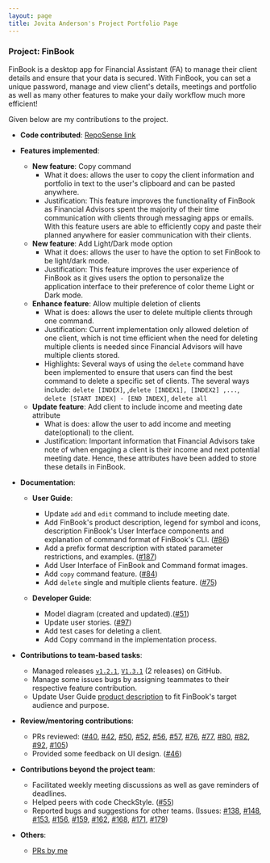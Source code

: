 ```yaml
---
layout: page
title: Jovita Anderson's Project Portfolio Page
---
```

### Project: FinBook

FinBook is a desktop app for Financial Assistant (FA) to manage their client details and ensure that your data is
secured. With FinBook, you can set a unique password, manage and view client's details, meetings and portfolio as well
as many other features to make your daily workflow much more efficient!

Given below are my contributions to the project.

* **Code
  contributed**: [RepoSense link](https://nus-cs2103-ay2223s1.github.io/tp-dashboard/?search=jovitaanderson&breakdown=true)

* **Features implemented**:
    * **New feature**: Copy command
        * What it does: allows the user to copy the client information and portfolio in text to the user's
          clipboard and can be pasted anywhere.
        * Justification: This feature improves the functionality of FinBook as Financial Advisors spent the
          majority of their time communication with clients through messaging apps or emails. With this feature
          users are able to efficiently copy and paste their planned anywhere for easier communication with their
          clients.
    * **New feature**: Add Light/Dark mode option
        * What it does: allows the user to have the option to set FinBook to be light/dark mode.
        * Justification: This feature improves the user experience of FinBook as it gives users the option to
          personalize the application interface to their preference of color theme Light or Dark mode.  
    * **Enhance feature**: Allow multiple deletion of clients
        * What is does: allows the user to delete multiple clients through one command.
        * Justification: Current implementation only allowed deletion of one client, which is not time efficient
          when the need for deleting multiple clients is needed since Financial Advisors will have multiple clients
          stored.
        * Highlights: Several ways of using the `delete` command have been implemented to ensure that users can
          find the best command to delete a specific set of clients. The several ways include: `delete [INDEX]`,
          ,`delete [INDEX1], [INDEX2] ,...`, `delete [START INDEX] - [END INDEX]`, `delete all`
    * **Update feature**: Add client to include income and meeting date attribute
        * What is does: allow the user to add income and meeting date(optional) to the client.
        * Justification: Important information that Financial Advisors take note of when engaging a client is their
          income and next potential meeting date. Hence, these attributes have been added to store these details in
          FinBook.
      
* **Documentation**:
    * **User Guide**:
        * Update `add` and `edit` command to include meeting date.
        * Add FinBook's product description, legend for symbol and icons, description FinBook's User
          Interface components and explanation of command format of FinBook's CLI. ([#86](https://github.com/AY2223S1-CS2103T-F11-3/tp/pull/86))
        * Add a prefix format description with stated parameter restrictions, and examples. ([#187](https://github.com/AY2223S1-CS2103T-F11-3/tp/pull/187))
        * Add User Interface of FinBook and Command format images.
        * Add `copy` command feature. ([#84](https://github.com/AY2223S1-CS2103T-F11-3/tp/pull/84))
        * Add `delete` single and multiple clients feature. ([#75](https://github.com/AY2223S1-CS2103T-F11-3/tp/pull/75))

    * **Developer Guide**:
        * Model diagram (created and updated).([#51](https://github.com/AY2223S1-CS2103T-F11-3/tp/pull/51))
        * Update user stories. ([#97](https://github.com/AY2223S1-CS2103T-F11-3/tp/pull/97))
        * Add test cases for deleting a client.
        * Add Copy command in the implementation process.
        
* **Contributions to team-based tasks**:
    * Managed releases [`v1.2.1`](https://github.com/AY2223S1-CS2103T-F11-3/tp/releases/tag/v1.2.1),
      [`V1.3.1`](https://github.com/AY2223S1-CS2103T-F11-3/tp/releases/tag/v1.3.1) (2 releases) on GitHub.
    * Manage some issues bugs by assigning teammates to their respective feature contribution.
    * Update User Guide [product description](https://ay2223s1-cs2103t-f11-3.github.io/tp/UserGuide.html#11-what-is-finbook)
      to fit FinBook's target audience and purpose. 
    
* **Review/mentoring contributions**:
    * PRs reviewed: ([#40](https://github.com/AY2223S1-CS2103T-F11-3/tp/pull/40),
      [#42](https://github.com/AY2223S1-CS2103T-F11-3/tp/pull/42),
      [#50](https://github.com/AY2223S1-CS2103T-F11-3/tp/pull/50),
      [#52](https://github.com/AY2223S1-CS2103T-F11-3/tp/pull/52),
      [#56](https://github.com/AY2223S1-CS2103T-F11-3/tp/pull/56),
      [#57](https://github.com/AY2223S1-CS2103T-F11-3/tp/pull/57),
      [#76](https://github.com/AY2223S1-CS2103T-F11-3/tp/pull/76),
      [#77](https://github.com/AY2223S1-CS2103T-F11-3/tp/pull/77),
      [#80](https://github.com/AY2223S1-CS2103T-F11-3/tp/pull/80),
      [#82](https://github.com/AY2223S1-CS2103T-F11-3/tp/pull/82),
      [#92](https://github.com/AY2223S1-CS2103T-F11-3/tp/pull/92),
      [#105](https://github.com/AY2223S1-CS2103T-F11-3/tp/pull/105))
    * Provided some feedback on UI design. ([#46](https://github.com/AY2223S1-CS2103T-F11-3/tp/pull/46))

* **Contributions beyond the project team**:
    * Facilitated weekly meeting discussions as well as gave reminders of deadlines.
    * Helped peers with code CheckStyle. ([#55](https://github.com/AY2223S1-CS2103T-F11-3/tp/pull/55))
    * Reported bugs and suggestions for other teams. (Issues: 
      [#138](https://github.com/AY2223S1-CS2103-F14-3/tp/issues/138),
      [#148](https://github.com/AY2223S1-CS2103-F14-3/tp/issues/148),
      [#153](https://github.com/AY2223S1-CS2103-F14-3/tp/issues/153),
      [#156](https://github.com/AY2223S1-CS2103-F14-3/tp/issues/156),
      [#159](https://github.com/AY2223S1-CS2103-F14-3/tp/issues/159),
      [#162](https://github.com/AY2223S1-CS2103-F14-3/tp/issues/162),
      [#168](https://github.com/AY2223S1-CS2103-F14-3/tp/issues/168),
      [#171](https://github.com/AY2223S1-CS2103-F14-3/tp/issues/171),
      [#179](https://github.com/AY2223S1-CS2103-F14-3/tp/issues/179))
    
* **Others**:
    * [PRs by me](https://github.com/AY2223S1-CS2103T-F11-3/tp/pulls?q=is%3Apr+author%3Ajovitaanderson)
